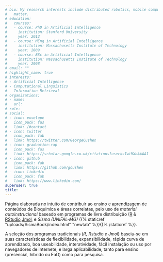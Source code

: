 ```yaml
---
# bio: My research interests include distributed robotics, mobile computing and programmable
#   matter.
# education:
#   courses:
#   - course: PhD in Artificial Intelligence
#     institution: Stanford University
#     year: 2012
#   - course: MEng in Artificial Intelligence
#     institution: Massachusetts Institute of Technology
#     year: 2009
#   - course: BSc in Artificial Intelligence
#     institution: Massachusetts Institute of Technology
#     year: 2008
# email: ""
# highlight_name: true
# interests:
# - Artificial Intelligence
# - Computational Linguistics
# - Information Retrieval
# organizations:
# - name:  
#   url:  
# role:  
# social:
# - icon: envelope
#   icon_pack: fas
#   link: /#contact
# - icon: twitter
#   icon_pack: fab
#   link: https://twitter.com/GeorgeCushen
# - icon: graduation-cap
#   icon_pack: fas
#   link: https://scholar.google.co.uk/citations?user=sIwtMXoAAAAJ
# - icon: github
#   icon_pack: fab
#   link: https://github.com/gcushen
# - icon: linkedin
#   icon_pack: fab
#   link: https://www.linkedin.com/
superuser: true
title: 
---
```



<!-- Google tag (gtag.js)--> 
<script async src="https://www.googletagmanager.com/gtag/js?id=G-S1L73VGCG5"></script>
<script>
  window.dataLayer = window.dataLayer || [];
  function gtag(){dataLayer.push(arguments);}
  gtag('js', new Date());

  gtag('config', 'G-S1L73VGCG5');
</script>

Página elaborada no intuito de contribuir ao ensino e aprendizagem de conteúdos de Bioquímica e áreas correlatas, pelo uso de *material autoinstrucional* baseado em programas de livre distribuição ([R](https://cran.r-project.org/) & [RStudio](https://www.rstudio.com/),[Jmol](http://jmol.sourceforge.net/), e *Sisma (UNIFAL-MG)* {{% staticref "uploads/SismaBook/index.html" "newtab" %}}{{% /staticref %}}.
  
  <!---  ![ texto](unifal3.jpg)--->
  
  A seleção dos programas tradicionais (*R, Rstudio e Jmol*) baseia-se em suas características de flexibilidade, expansibilidade, rápida curva de aprendizado, boa useabilidade, interatividade, fácil instalação ou uso por navegadores de internete, e larga aplicabilidade, tanto para ensino (presencial, híbrido ou EaD) como para pesquisa.